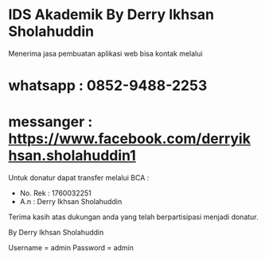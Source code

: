 # IDS Akademik By Derry Ikhsan Sholahuddin

Menerima jasa pembuatan aplikasi web bisa kontak melalui 
# whatsapp : 0852-9488-2253
# messanger : https://www.facebook.com/derryikhsan.sholahuddin1

Untuk donatur dapat transfer melalui BCA :
* No. Rek : 1760032251
* A.n : Derry Ikhsan Sholahuddin

Terima kasih atas dukungan anda yang telah berpartisipasi menjadi donatur.

By Derry Ikhsan Sholahuddin

Username	= admin
Password	= admin 
